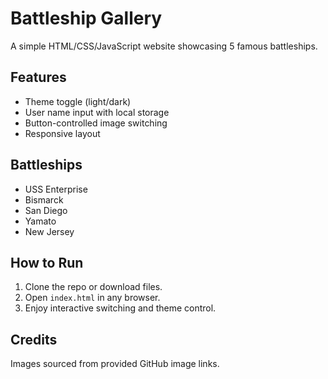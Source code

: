 # Battleship Gallery

A simple HTML/CSS/JavaScript website showcasing 5 famous battleships.

## Features
- Theme toggle (light/dark)
- User name input with local storage
- Button-controlled image switching
- Responsive layout

## Battleships
- USS Enterprise
- Bismarck
- San Diego
- Yamato
- New Jersey

## How to Run
1. Clone the repo or download files.
2. Open `index.html` in any browser.
3. Enjoy interactive switching and theme control.

## Credits
Images sourced from provided GitHub image links.
